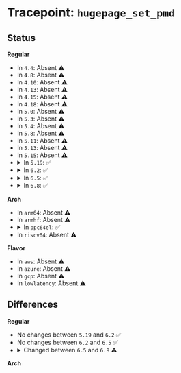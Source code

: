 # Tracepoint: <code>hugepage_set_pmd</code>

## Status
<b>Regular</b>
<ul>
<li>
In <code>4.4</code>: Absent ⚠️
</li>
<li>
In <code>4.8</code>: Absent ⚠️
</li>
<li>
In <code>4.10</code>: Absent ⚠️
</li>
<li>
In <code>4.13</code>: Absent ⚠️
</li>
<li>
In <code>4.15</code>: Absent ⚠️
</li>
<li>
In <code>4.18</code>: Absent ⚠️
</li>
<li>
In <code>5.0</code>: Absent ⚠️
</li>
<li>
In <code>5.3</code>: Absent ⚠️
</li>
<li>
In <code>5.4</code>: Absent ⚠️
</li>
<li>
In <code>5.8</code>: Absent ⚠️
</li>
<li>
In <code>5.11</code>: Absent ⚠️
</li>
<li>
In <code>5.13</code>: Absent ⚠️
</li>
<li>
In <code>5.15</code>: Absent ⚠️
</li>
<li>
<details>
<summary>In <code>5.19</code>: ✅</summary>

Event:

```c
struct trace_event_raw_hugepage_set_pmd {
    struct trace_entry ent;
    long unsigned int addr;
    long unsigned int pmd;
    char __data[0];
};
```
Function:

```c
void trace_event_raw_event_hugepage_set_pmd(void *__data, long unsigned int addr, long unsigned int pmd);
```
</details>
</li>
<li>
<details>
<summary>In <code>6.2</code>: ✅</summary>

Event:

```c
struct trace_event_raw_hugepage_set_pmd {
    struct trace_entry ent;
    long unsigned int addr;
    long unsigned int pmd;
    char __data[0];
};
```
Function:

```c
void trace_event_raw_event_hugepage_set_pmd(void *__data, long unsigned int addr, long unsigned int pmd);
```
</details>
</li>
<li>
<details>
<summary>In <code>6.5</code>: ✅</summary>

Event:

```c
struct trace_event_raw_hugepage_set_pmd {
    struct trace_entry ent;
    long unsigned int addr;
    long unsigned int pmd;
    char __data[0];
};
```
Function:

```c
void trace_event_raw_event_hugepage_set_pmd(void *__data, long unsigned int addr, long unsigned int pmd);
```
</details>
</li>
<li>
<details>
<summary>In <code>6.8</code>: ✅</summary>

Event:

```c
struct trace_event_raw_hugepage_set {
    struct trace_entry ent;
    long unsigned int addr;
    long unsigned int pte;
    char __data[0];
};
```
Function:

```c
void trace_event_raw_event_hugepage_set(void *__data, long unsigned int addr, long unsigned int pte);
```
</details>
</li>
</ul>
<b>Arch</b>
<ul>
<li>
In <code>arm64</code>: Absent ⚠️
</li>
<li>
In <code>armhf</code>: Absent ⚠️
</li>
<li>
<details>
<summary>In <code>ppc64el</code>: ✅</summary>

Event:

```c
struct trace_event_raw_hugepage_set_pmd {
    struct trace_entry ent;
    long unsigned int addr;
    long unsigned int pmd;
    char __data[0];
};
```
Function:

```c
void trace_event_raw_event_hugepage_set_pmd(void *__data, long unsigned int addr, long unsigned int pmd);
```
</details>
</li>
<li>
In <code>riscv64</code>: Absent ⚠️
</li>
</ul>
<b>Flavor</b>
<ul>
<li>
In <code>aws</code>: Absent ⚠️
</li>
<li>
In <code>azure</code>: Absent ⚠️
</li>
<li>
In <code>gcp</code>: Absent ⚠️
</li>
<li>
In <code>lowlatency</code>: Absent ⚠️
</li>
</ul>

## Differences
<b>Regular</b>
<ul>
<li>
No changes between <code>5.19</code> and <code>6.2</code> ✅
</li>
<li>
No changes between <code>6.2</code> and <code>6.5</code> ✅
</li>
<li>
<details>
<summary>Changed between <code>6.5</code> and <code>6.8</code> ⚠️</summary>
<ul>
<li>
<b>Event changed. </b>
</li>
<li>
<b>Field added. </b>
<code>long unsigned int pte</code>
</li>
<li>
<b>Field removed. </b>
<code>long unsigned int pmd</code>
</li>
<li>
<b>Func changed. </b>
</li>
<li>
<b>Param added. </b>
<code>long unsigned int pte</code>
</li>
<li>
<b>Param removed. </b>
<code>long unsigned int pmd</code>
</li>
</ul>
</details>
</li>
</ul>
<b>Arch</b>
<ul>
</ul>
